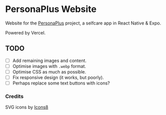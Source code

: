 # PersonaPlus Website

Website for the [PersonaPlus](https://github.com/ZakaHaceCosas/personaplus) project, a selfcare app in React Native & Expo.

Powered by Vercel.

## TODO

- [ ] Add remaining images and content.
- [ ] Optimise images with `.webp` format.
- [ ] Optimise CSS as much as possible.
- [ ] Fix responsive design (it works, but poorly).
- [ ] Perhaps replace some text buttons with icons?

### Credits

SVG icons by [Icons8](https://icons8.com)
